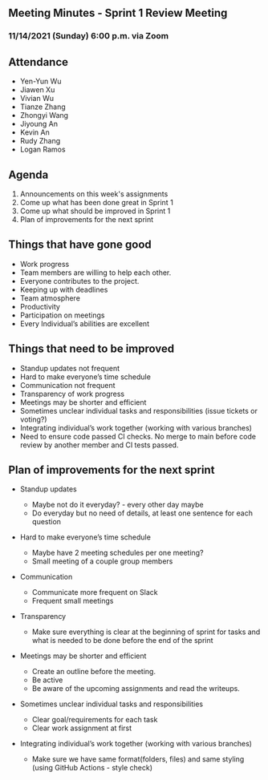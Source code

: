 ## Meeting Minutes - Sprint 1 Review Meeting

### 11/14/2021 (Sunday) 6:00 p.m. via Zoom

## Attendance

-   Yen-Yun Wu
-   Jiawen Xu
-   Vivian Wu
-   Tianze Zhang
-   Zhongyi Wang
-   Jiyoung An
-   Kevin An
-   Rudy Zhang
-   Logan Ramos

## Agenda

1. Announcements on this week's assignments
2. Come up what has been done great in Sprint 1
3. Come up what should be improved in Sprint 1
4. Plan of improvements for the next sprint

## Things that have gone good

-   Work progress
-   Team members are willing to help each other.
-   Everyone contributes to the project.
-   Keeping up with deadlines
-   Team atmosphere
-   Productivity
-   Participation on meetings
-   Every Individual’s abilities are excellent

## Things that need to be improved

-   Standup updates not frequent
-   Hard to make everyone’s time schedule
-   Communication not frequent
-   Transparency of work progress
-   Meetings may be shorter and efficient
-   Sometimes unclear individual tasks and responsibilities (issue tickets or voting?)
-   Integrating individual’s work together (working with various branches)
-   Need to ensure code passed CI checks. No merge to main before code review by another member and CI tests passed.

## Plan of improvements for the next sprint

-   Standup updates

    -   Maybe not do it everyday? - every other day maybe
    -   Do everyday but no need of details, at least one sentence for each question

-   Hard to make everyone’s time schedule

    -   Maybe have 2 meeting schedules per one meeting?
    -   Small meeting of a couple group members

-   Communication

    -   Communicate more frequent on Slack
    -   Frequent small meetings

-   Transparency

    -   Make sure everything is clear at the beginning of sprint for tasks and what is needed to be done before the end of the sprint

-   Meetings may be shorter and efficient

    -   Create an outline before the meeting.
    -   Be active
    -   Be aware of the upcoming assignments and read the writeups.

-   Sometimes unclear individual tasks and responsibilities

    -   Clear goal/requirements for each task
    -   Clear work assignment at first

-   Integrating individual’s work together (working with various branches)
    -   Make sure we have same format(folders, files) and same styling (using GitHub Actions - style check)
